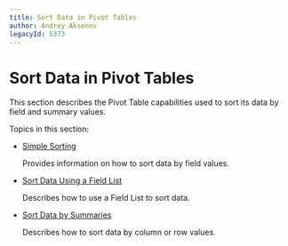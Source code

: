 ```yaml
---
title: Sort Data in Pivot Tables
author: Andrey Aksenov
legacyId: 5373
---
```

# Sort Data in Pivot Tables
This section describes the Pivot Table capabilities used to sort its data by field and summary values.

Topics in this section:
* [Simple Sorting](sort-data/simple-sorting.md)
	
	Provides information on how to sort data by field values.
* [Sort Data Using a Field List](sort-data/sort-data-using-a-field-list.md)
	
	Describes how to use a Field List to sort data.
* [Sort Data by Summaries](sort-data/sort-data-by-summaries.md)
	
	Describes how to sort data by column or row values.
